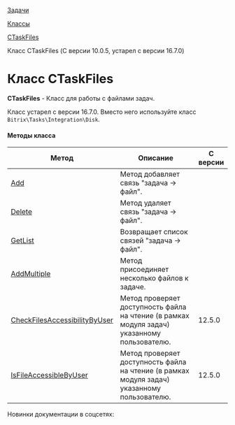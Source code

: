 [Задачи](/api_help/tasks/index.php)

[Классы](/api_help/tasks/classes/index.php)

[CTaskFiles](/api_help/tasks/classes/ctaskfiles/index.php)

Класс CTaskFiles (С версии 10.0.5, устарел с версии 16.7.0)

Класс CTaskFiles
================

**CTaskFiles** - Класс для работы с файлами задач.

Класс устарел с версии 16.7.0. Вместо него используйте класс `Bitrix\Tasks\Integration\Disk`.

#### Методы класса

| Метод | Описание | С версии |
| --- | --- | --- |
| [Add](/api_help/tasks/classes/ctaskfiles/add.php) | Метод добавляет связь "задача -> файл". |  |
| [Delete](/api_help/tasks/classes/ctaskfiles/delete.php) | Метод удаляет связь "задача -> файл". |  |
| [GetList](/api_help/tasks/classes/ctaskfiles/getlist.php) | Возвращает список связей "задача -> файл". |  |
| [AddMultiple](/api_help/tasks/classes/ctaskfiles/addmultiple.php) | Метод присоединяет несколько файлов к задаче. |  |
| [CheckFilesAccessibilityByUser](/api_help/tasks/classes/ctaskfiles/checkfilesaccessibilitybyuser.php) | Метод проверяет доступность файла на чтение (в рамках модуля задач) указанному пользователю. | 12.5.0 |
| [IsFileAccessibleByUser](/api_help/tasks/classes/ctaskfiles/isfileaccessiblebyuser.php) | Метод проверяет доступность файла на чтение (в рамках модуля задач) указанному пользователю. | 12.5.0 |

Новинки документации в соцсетях: